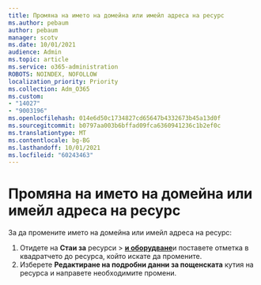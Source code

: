 ```yaml
---
title: Промяна на името на домейна или имейл адреса на ресурс
ms.author: pebaum
author: pebaum
manager: scotv
ms.date: 10/01/2021
audience: Admin
ms.topic: article
ms.service: o365-administration
ROBOTS: NOINDEX, NOFOLLOW
localization_priority: Priority
ms.collection: Adm_O365
ms.custom:
- "14027"
- "9003196"
ms.openlocfilehash: 014e6d50c1734827cd65647b4332673b45a13d0f
ms.sourcegitcommit: b0797aa003b6bffad09fca6360941236c1b2ef0c
ms.translationtype: MT
ms.contentlocale: bg-BG
ms.lasthandoff: 10/01/2021
ms.locfileid: "60243463"
---
```

# <a name="change-the-domain-name-or-email-address-of-a-resource"></a>Промяна на името на домейна или имейл адреса на ресурс

За да промените името на домейна или имейл адреса на ресурс:

1. Отидете на **Стаи за** ресурси  >  [**и оборудване**](https://admin.microsoft.com/#/ResourceMailbox)и поставете отметка в квадратчето до ресурса, който искате да промените.
1. Изберете **Редактиране на подробни данни за пощенската** кутия на ресурса и направете необходимите промени.
